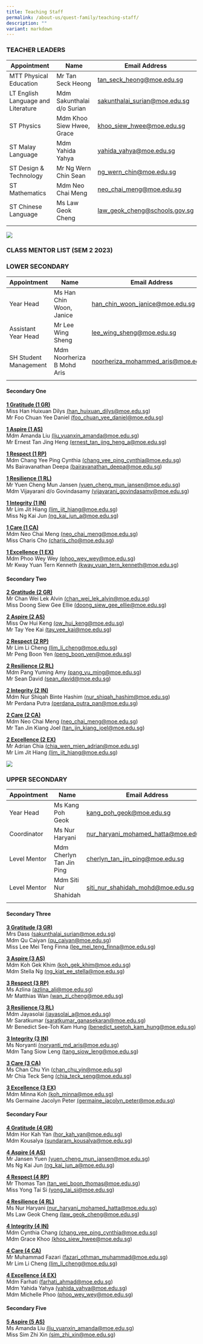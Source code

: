 ```yaml
---
title: Teaching Staff
permalink: /about-us/quest-family/teaching-staff/
description: ""
variant: markdown
---
```

### TEACHER LEADERS

| Appointment |Name | Email Address |
| -------- | -------- | -------- |
| MTT Physical Education  | Mr Tan Seck Heong      | <a href="mailto: tan_seck_heong@moe.edu.sg"> tan_seck_heong@moe.edu.sg </a>      |
| LT English Language and Literature  | Mdm Sakunthalai d/o Surian     | <a href="mailto: sakunthalai_surian@moe.edu.sg"> sakunthalai_surian@moe.edu.sg</a>      |
| ST Physics  | Mdm Khoo Siew Hwee, Grace     | <a href="mailto: khoo_siew_hwee@moe.edu.s"> khoo_siew_hwee@moe.edu.sg </a>      |
| ST Malay Language  | Mdm Yahida Yahya     | <a href="mailto: yahida_yahya@moe.edu.sg"> yahida_yahya@moe.edu.sg</a>      |
| ST Design &amp; Technology  | Mr Ng Wern Chin Sean     | <a href="mailto: ng_wern_chin@moe.edu.sg"> ng_wern_chin@moe.edu.sg </a>      |
| ST Mathematics  | Mdm Neo Chai Meng    | <a href="mailto: neo_chai_meng@moe.edu.sg"> neo_chai_meng@moe.edu.sg</a>      |
| ST Chinese Language  | Ms Law Geok Cheng    | <a href="mailto: law_geok_cheng@moe.edu.sg"> law_geok_cheng@schools.gov.sg</a>      |
| | | |

![](/images/conceptphotos_top_ST1_1849.jpg)
### **CLASS MENTOR LIST (SEM 2 2023)**

### LOWER SECONDARY <br>

| Appointment | Name | Email Address |
| -------- | -------- | -------- |
| Year Head    | Ms Han Chin Woon, Janice    | <a href="mailto: han_chin_woon_janice@moe.edu.sg">han_chin_woon_janice@moe.edu.sg</a>     |
| Assistant Year Head    | Mr Lee Wing Sheng   | <a href="mailto: lee_wing_sheng@moe.edu.sg">lee_wing_sheng@moe.edu.sg</a>    |
| SH Student Management| Mdm Noorheriza B Mohd Aris| <a href="mailto: noorheriza_mohammed_aris@moe.edu.sg"> noorheriza_mohammed_aris@moe.edu.sg</a>   |
| | | |

#### Secondary One <br>

**<u>1 Gratitude (1 GR)</u>** <br>
Miss Han Huixuan Dilys <a href="mailto: han_huixuan_dilys@moe.edu.sg">(han_huixuan_dilys@moe.edu.sg)</a><br>
Mr Foo Chuan Yee Daniel <a href="mailto: foo_chuan_yee_daniel@moe.edu.sg">(foo_chuan_yee_daniel@moe.edu.sg)</a><br>

**<u>1 Aspire (1 AS)</u>** <br>
Mdm Amanda Liu <a href="mailto: liu_yuanxin_amanda@moe.edu.sg">(liu_yuanxin_amanda@moe.edu.sg)</a><br>
Mr Ernest Tan Jing Heng <a href="mailto: ernest_tan_jing_heng_a@moe.edu.sg">(ernest_tan_jing_heng_a@moe.edu.sg)</a><br>

**<u>1 Respect (1 RP)</u>** <br>
Mdm Chang Yee Ping Cynthia <a href="mailto: chang_yee_ping_cynthia@moe.edu.sg">(chang_yee_ping_cynthia@moe.edu.sg)</a><br>
Ms Bairavanathan Deepa <a href="mailto: bairavanathan_deepa@moe.edu.sgg">(bairavanathan_deepa@moe.edu.sg)</a><br>

**<u>1 Resilience (1 RL)</u>** <br>
Mr Yuen Cheng Mun Jansen <a href="mailto: yuen_cheng_mun_jansen@moe.edu.sg">(yuen_cheng_mun_jansen@moe.edu.sg)</a><br>
Mdm Vijayarani d/o Govindasamy  <a href="mailto: vijayarani_govindasamy@moe.edu.sg">(vijayarani_govindasamy@moe.edu.sg)</a><br>

**<u>1 Integrity (1 IN)</u>** <br>
Mr Lim Jit Hiang <a href="mailto: lim_jit_hiang@moe.edu.sg">(lim_jit_hiang@moe.edu.sg)</a><br>
Miss Ng Kai Jun <a href="mailto: ng_kai_jun_a@moe.edu.sg">(ng_kai_jun_a@moe.edu.sg)</a><br>

**<u>1 Care (1 CA)</u>** <br>
Mdm Neo Chai Meng <a href="mailto: neo_chai_meng@moe.edu.sg">(neo_chai_meng@moe.edu.sg)</a><br>
Miss Charis Cho <a href="mailto: charis_cho@moe.edu.sg">(charis_cho@moe.edu.sg)</a><br>


**<u>1 Excellence (1 EX)</u>** <br>
Mdm Phoo Wey Wey <a href="mailto: phoo_wey_wey@moe.edu.sg">(phoo_wey_wey@moe.edu.sg)</a><br>
Mr Kway Yuan Tern Kenneth <a href="kway_yuan_tern_kenneth@moe.edu.sg">(kway_yuan_tern_kenneth@moe.edu.sg)</a><br>

#### Secondary Two<br>

**<u>2 Gratitude (2 GR)</u>** <br>
Mr Chan Wei Lek Alvin <a href="mailto: chan_wei_lek_alvin@moe.edu.sg">(chan_wei_lek_alvin@moe.edu.sg)</a><br>
Miss Doong Siew Gee Ellie <a href="mailto: doong_siew_gee_ellie@moe.edu.sg">(doong_siew_gee_ellie@moe.edu.sg)</a><br>

**<u>2 Aspire (2 AS)</u>** <br>
Miss Ow Hui Keng <a href="mailto: ow_hui_keng@moe.edu.sg">(ow_hui_keng@moe.edu.sg)</a><br>
Mr Tay Yee Kai <a href="mailto: tay_yee_kai@moe.edu.sg">(tay_yee_kai@moe.edu.sg)</a><br>

**<u>2 Respect (2 RP)</u>** <br>
Mr Lim Li Cheng <a href="mailto: lim_li_cheng@moe.edu.sg">(lim_li_cheng@moe.edu.sg)</a><br>
Mr Peng Boon Yen <a href="mailto: peng_boon_yen@moe.edu.sg">(peng_boon_yen@moe.edu.sg)</a><br>

**<u>2 Resilience (2 RL)</u>** <br>
Mdm Pang Yuming Amy <a href="mailto: pang_yu_ming@moe.edu.sg">(pang_yu_ming@moe.edu.sg)</a><br>
Mr Sean David <a href="mailto: sean_david@moe.edu.sg">(sean_david@moe.edu.sg)</a><br>

**<u>2 Integrity (2 IN)</u>** <br>
Mdm Nur Shiqah Binte Hashim <a href="mailto: nur_shiqah_hashim@moe.edu.sg">(nur_shiqah_hashim@moe.edu.sg)</a><br>
Mr Perdana Putra <a href="mailto: perdana_putra_pan@moe.edu.sg">(perdana_putra_pan@moe.edu.sg)</a><br>

**<u>2 Care (2 CA)</u>** <br>
Mdm Neo Chai Meng <a href="mailto: neo_chai_meng@moe.edu.sg">(neo_chai_meng@moe.edu.sg)</a><br>
Mr Tan Jin Kiang Joel <a href="mailto: tan_jin_kiang_joel@moe.edu.sg">(tan_jin_kiang_joel@moe.edu.sg)</a><br>

**<u>2 Excellence (2 EX)</u>** <br>
Mr Adrian Chia <a href="mailto: chia_wen_mien_adrian@moe.edu.sg">(chia_wen_mien_adrian@moe.edu.sg)</a><br>
Mr Lim Jit Hiang <a href="mailto: lim_jit_hiang@moe.edu.sg">(lim_jit_hiang@moe.edu.sg)</a><br>

![](/images/conceptphotos_top_ST1_1992.jpg)

### UPPER SECONDARY <br>

| Appointment| Name | Email Address |
| -------- | -------- | -------- |
| Year Head     | Ms Kang Poh Geok    | <a href="mailto: kang_poh_geok@moe.edu.sg">kang_poh_geok@moe.edu.sg</a>    |
| Coordinator    | Ms Nur Haryani     | <a href="mailto: nur_haryani_mohamed_hatta@moe.edu.sg"> nur_haryani_mohamed_hatta@moe.edu.sg</a>  |
| Level Mentor    | Mdm Cherlyn Tan Jin Ping   | <a href="mailto: cherlyn_tan_jin_ping@moe.edu.sg"> cherlyn_tan_jin_ping@moe.edu.sg</a>   |
| Level Mentor   | Mdm Siti Nur Shahidah      | <a href="mailto: siti_nur_shahidah_mohd@moe.edu.sg"> siti_nur_shahidah_mohd@moe.edu.sg</a> |
| | | |

#### Secondary Three<br>

**<u>3 Gratitude (3 GR)</u>** <br>
Mrs Dass <a href="mailto: sakunthalai_surian@moe.edu.sg">(sakunthalai_surian@moe.edu.sg)</a><br>
Mdm Qu Caiyan <a href="mailto: qu_caiyan@moe.edu.sg">(qu_caiyan@moe.edu.sg)</a><br>
Miss Lee Mei Teng Finna <a href="mailto: lee_mei_teng_finna@moe.edu.sg">(lee_mei_teng_finna@moe.edu.sg)</a><br>

**<u>3 Aspire (3 AS)</u>** <br>
Mdm Koh Gek Khim <a href="mailto: koh_gek_khim@moe.edu.sg">(koh_gek_khim@moe.edu.sg)</a><br>
Mdm Stella Ng <a href="mailto: ng_kiat_ee_stella@moe.edu.sg">(ng_kiat_ee_stella@moe.edu.sg)</a><br>


**<u>3 Respect (3 RP)</u>** <br>
Ms Azlina <a href="mailto: azlina_ali@moe.edu.sg">(azlina_ali@moe.edu.sg)</a><br>
Mr Matthias Wan <a href="mailto: wan_zi_cheng@moe.edu.sg">(wan_zi_cheng@moe.edu.sg)</a><br>

**<u>3 Resilience (3 RL)</u>** <br>
Mdm Jayasolai <a href="mailto: jayasolai_a@moe.edu.sg">(jayasolai_a@moe.edu.sg)</a><br>
Mr Saratkumar <a href="mailto: saratkumar_ganasekaran@moe.edu.sg">(saratkumar_ganasekaran@moe.edu.sg)</a><br>
Mr Benedict See-Toh Kam Hung <a href="mailto: benedict_seetoh_kam_hung@moe.edu.sg>">(benedict_seetoh_kam_hung@moe.edu.sg)</a><br>

**<u>3 Integrity (3 IN)</u>** <br>
Ms Noryanti <a href="mailto: noryanti_md_aris@moe.edu.sg">(noryanti_md_aris@moe.edu.sg)</a><br>
Mdm Tang Siow Leng <a href="mailto: tang_siow_leng@moe.edu.sg">(tang_siow_leng@moe.edu.sg)</a><br>

**<u>3 Care (3 CA)</u>** <br>
Ms Chan Chu Yin <a href="mailto: chan_chu_yin@moe.edu.sg">(chan_chu_yin@moe.edu.sg)</a><br>
Mr Chia Teck Seng <a href="mailto: chia_teck_seng@moe.edu.sg">(chia_teck_seng@moe.edu.sg)</a><br>

**<u>3 Excellence (3 EX)</u>** <br>
Mdm Minna Koh <a href="mailto: koh_minna@moe.edu.sg">(koh_minna@moe.edu.sg)</a><br>
Ms Germaine Jacolyn Peter <a href="mailto: germaine_jacolyn_peter@moe.edu.sg">(germaine_jacolyn_peter@moe.edu.sg)</a><br>

#### Secondary Four <br>

**<u>4 Gratitude (4 GR)</u>** <br>
Mdm Hor Kah Yan <a href="mailto: hor_kah_yan@moe.edu.sg">(hor_kah_yan@moe.edu.sg)</a><br>
Mdm Kousalya <a href="mailto: sundaram_kousalya@moe.edu.sg">(sundaram_kousalya@moe.edu.sg)</a><br>


**<u>4 Aspire (4 AS)</u>** <br>
Mr Jansen Yuen <a href="mailto: yuen_cheng_mun_jansen@moe.edu.sg">(yuen_cheng_mun_jansen@moe.edu.sg)</a><br>
Ms Ng Kai Jun <a href="mailto: ng_kai_jun_a@moe.edu.sg">(ng_kai_jun_a@moe.edu.sg)</a><br>

**<u>4 Respect (4 RP)</u>** <br>
Mr Thomas Tan <a href="mailto: tan_wei_boon_thomas@moe.edu.sg">(tan_wei_boon_thomas@moe.edu.sg)</a><br>
Miss Yong Tai Si <a href="mailto: yong_tai_si@moe.edu.sg">(yong_tai_si@moe.edu.sg)</a><br>

**<u>4 Resilience (4 RL)</u>** <br>
Ms Nur Haryani <a href="mailto: nur_haryani_mohamed_hatta@moe.edu.sg">(nur_haryani_mohamed_hatta@moe.edu.sg)</a><br>
Ms Law Geok Cheng <a href="mailto: law_geok_cheng@moe.edu.sg">(law_geok_cheng@moe.edu.sg)</a><br>


**<u>4 Integrity (4 IN)</u>** <br>
Mdm Cynthia Chang <a href="mailto: chang_yee_ping_cynthia@moe.edu.sg">(chang_yee_ping_cynthia@moe.edu.sg)</a><br>
Mdm Grace Khoo <a href="mailto: khoo_siew_hwee@moe.edu.sg">(khoo_siew_hwee@moe.edu.sg)</a><br>

**<u>4 Care (4 CA)</u>** <br>
Mr Muhammad Fazari <a href="mailto: fazari_othman_muhammad@moe.edu.sg">(fazari_othman_muhammad@moe.edu.sg)</a><br>
Mr Lim Li Cheng <a href="mailto: lim_li_cheng@moe.edu.sg">(lim_li_cheng@moe.edu.sg)</a><br>

**<u>4 Excellence (4 EX)</u>** <br>
Mdm Farhati <a href="mailto: farhati_ahmad@moe.edu.sg">(farhati_ahmad@moe.edu.sg)</a><br>
Mdm Yahida Yahya <a href="mailto: yahida_yahya@moe.edu.sg">(yahida_yahya@moe.edu.sg)</a><br>
Mdm Michelle Phoo <a href="mailto: phoo_wey_wey@moe.edu.sg">(phoo_wey_wey@moe.edu.sg)</a><br>

#### Secondary Five <br>

**<u>5 Aspire (5 AS)</u>** <br>
Ms Amanda Liu <a href="mailto: liu_yuanxin_amanda@moe.edu.sg">(liu_yuanxin_amanda@moe.edu.sg)</a><br>
Miss Sim Zhi Xin <a href="mailto: sim_zhi_xin@moe.edu.sg">(sim_zhi_xin@moe.edu.sg)</a><br>


<br>
